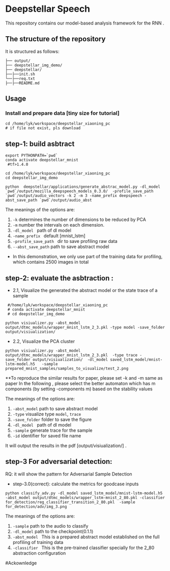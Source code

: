 Deepstellar Speech 
======
This repository contains our model-based analysis framework for the RNN .


## The structure of the repository
It is structured as follows:

```
├── output/
├── deepstellar_img_demo/
├── deepstellar/
├──├──init.sh
└──├──req.txt
├──├──README.md
```


 ## Usage
### Install and prepare data [tiny size for tutorial] 
```
cd /home/lyk/workspace/deepstellar_xiaoning_pc
# if file not exist, pls download 
```

## step-1: build asbtract
 
```
export PYTHONPATH=`pwd`
conda activate deepstellar_mnist  
 #tf>1.4.0

cd /home/lyk/workspace/deepstellar_xiaoning_pc
cd deepstellar_img_demo

python  deepstellar/applications/generate_abstrac_model.py -dl_model `pwd`/output/mozilla_deepspeech_models_0.3.0/  -profile_save_path `pwd`/output/audio_vectors -k 2 -m 3 -name_prefix deepspeech -abst_save_path `pwd`/output/audio_abst
```

The meanings of the options are:

1. `-k` determines the number of dimensions to be reduced by PCA
2. `-m` number the intervals on each dimension.
3. `-dl_model ` path of dl model
4. `-name_prefix `  default [mnist_lstm]
5. `-profile_save_path ` dir to save profiling raw data 
7. `--abst_save_path` path to save abstract model

* In this demonstration, we only use part of the training data for profiling, which contains 2500 images in total




## step-2: evaluate the asbtraction :

 * 2.1, Visualize the generated the abstract model or the state 
trace of a sample

```
 #/home/lyk/workspace/deepstellar_xiaoning_pc
 # conda activate deepstellar_mnist
 # cd deepstellar_img_demo

python visiualizer.py -abst_model output/dtmc_models/wrapper_mnist_lstm_2_3.pkl -type model -save_folder  output/visiualization/
```

 * 2.2, Visualize the PCA cluster 


```
python visiualizer.py -abst_model output/dtmc_models/wrapper_mnist_lstm_2_3.pkl  -type trace -save_folder output/visiualization/  -dl_model saved_lstm_model/mnist-lstm-model.h5   -sample prepared_mnist_samples/samples_to_visualize/test_2.png 
```

**To reproduce the similar results for paper, please set -k and -m same as paper 
In the following , please select the better automaton which has m components (by setting -components m) 
based on the stability values 

The meanings of the options are:

1. `-abst_model` path to save abstract model
2. `-type` visualize type `model`, `trace`
3. `-save_folder` folder to save the figure
4. `-dl_model ` path of dl model
3. `-sample` generate trace for the sample
4. `-id` identifier for saved file name

It will output the results in the pdf [output/visiualization/] .

## step-3 For adversarial detection:

RQ: it will show the pattern for Adversarial Sample Detection

* step-3.0(correct): calculate the metrics for goodcase inputs

```
python classify_adv.py -dl_model saved_lstm_model/mnist-lstm-model.h5   -abst_model output/dtmc_models/wrapper_lstm-mnist_2_80.pkl -classifier  for_detection/reg_classifier_transition_2_80.pkl  -sample for_detection/adv/img_3.png 

``` 


The meanings of the options are:

1. `-sample` path to the audio to classify
2. `-dl_model` path to the checkpoint(0.1.1)
3. `-abst_model ` This is a prepared abstract model established on the full profiling of training data
4. `-classifier ` This is the pre-trained classifier specially for the 2_80 abstraction configuration






#Ackownledge


